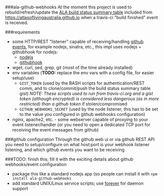 ###ala-github-webhooks
At the moment this project is used to rebuild/refresh/update the [ALA build status summary table](https://gist.github.com/mbohun/ee2345d4c8a80ede2628#file-ala_build_summary_with_emoji-md) included from https://atlasoflivingaustralia.github.io when a travis-ci "build finished" event is received.

###requirements
- some HTTP/REST "listener" capable of receiving/handling [github events](https://developer.github.com/webhooks/#events), for example nodejs, sinatra, etc., this impl uses nodejs + githubhook for nodejs:
  - [nodejs](https://nodejs.org)
  - [githubhook](https://github.com/nlf/node-github-hook)
- wget, curl, sed, grep, git (most of the time already installed)
- env variables (**TODO:** replace the env vars with a config file, for easier setup/use)
  - `GIST_TOKEN` (used by the BASH scripts for authentication/REST comm, and to clone/commit/push the build status summary table gist) *NOTE: These scripts used to run from travis-ci.org and a gist token (although encrypted) is considered less dangerous (as in more restricted) than a github token* if stolen/compromised
  - `GITHUB_WEBHOOKS_SECRET` (used by the node listener, this has to be set to the value you configured in github webhooks configuration)
- nginx, apache2, etc. - some webserver capable of proxying to your event listener/handler (or you need to open a dedicated TCP port for receiving the event messages from github)

###github configuration
Through the github web ui or via github REST API you need to setup/configure on what host:port is your webhook listener listening, and which github events you want to be receiving

###TODO: finish this; fill it with the exciting details about github webhooks/event configuration
- package this like a standard nodejs app (so people can install it with `npm install ala-github-webhooks`
- add standard UNIX/Linux service scripts; use [forever](https://github.com/foreverjs/forever) for daemon support
